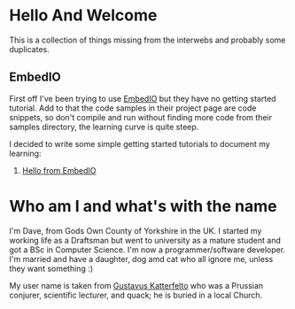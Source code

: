 # Hello And Welcome

This is a collection of things missing from the interwebs and probably some duplicates.

## EmbedIO

First off I've been trying to use [EmbedIO](https://github.com/unosquare/embedio) but they have no getting started tutorial. Add to that the code samples in their project page are code snippets, so don't compile and run without finding more code from their samples directory, the learning curve is quite steep.

I decided to write some simple getting started tutorials to document my learning:

1. [Hello from EmbedIO](./embedio/part1.html)

# Who am I and what's with the name

I'm Dave, from Gods Own County of Yorkshire in the UK. I started my working life as a Draftsman but went to university as a mature student and got a BSc in Computer Science. I'm now a programmer/software developer. I'm married and have a daughter, dog amd cat who all ignore me, unless they want something :)

My user name is taken from [Gustavus Katterfelto](https://en.wikipedia.org/wiki/Gustavus_Katterfelto) who was a Prussian conjurer, scientific lecturer, and quack; he is buried in a local Church.
